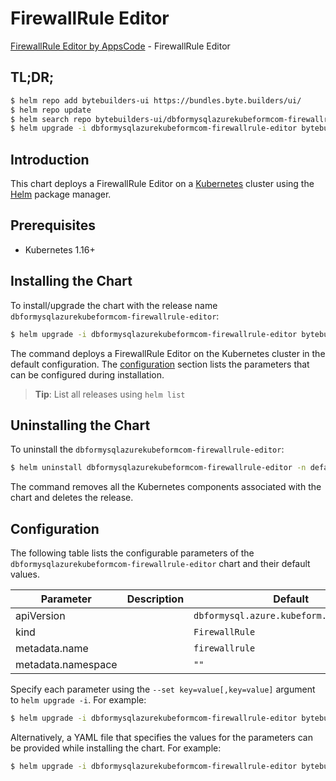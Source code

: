 # FirewallRule Editor

[FirewallRule Editor by AppsCode](https://byte.builders) - FirewallRule Editor

## TL;DR;

```bash
$ helm repo add bytebuilders-ui https://bundles.byte.builders/ui/
$ helm repo update
$ helm search repo bytebuilders-ui/dbformysqlazurekubeformcom-firewallrule-editor --version=v0.4.18
$ helm upgrade -i dbformysqlazurekubeformcom-firewallrule-editor bytebuilders-ui/dbformysqlazurekubeformcom-firewallrule-editor -n default --create-namespace --version=v0.4.18
```

## Introduction

This chart deploys a FirewallRule Editor on a [Kubernetes](http://kubernetes.io) cluster using the [Helm](https://helm.sh) package manager.

## Prerequisites

- Kubernetes 1.16+

## Installing the Chart

To install/upgrade the chart with the release name `dbformysqlazurekubeformcom-firewallrule-editor`:

```bash
$ helm upgrade -i dbformysqlazurekubeformcom-firewallrule-editor bytebuilders-ui/dbformysqlazurekubeformcom-firewallrule-editor -n default --create-namespace --version=v0.4.18
```

The command deploys a FirewallRule Editor on the Kubernetes cluster in the default configuration. The [configuration](#configuration) section lists the parameters that can be configured during installation.

> **Tip**: List all releases using `helm list`

## Uninstalling the Chart

To uninstall the `dbformysqlazurekubeformcom-firewallrule-editor`:

```bash
$ helm uninstall dbformysqlazurekubeformcom-firewallrule-editor -n default
```

The command removes all the Kubernetes components associated with the chart and deletes the release.

## Configuration

The following table lists the configurable parameters of the `dbformysqlazurekubeformcom-firewallrule-editor` chart and their default values.

|     Parameter      | Description |                       Default                       |
|--------------------|-------------|-----------------------------------------------------|
| apiVersion         |             | <code>dbformysql.azure.kubeform.com/v1alpha1</code> |
| kind               |             | <code>FirewallRule</code>                           |
| metadata.name      |             | <code>firewallrule</code>                           |
| metadata.namespace |             | <code>""</code>                                     |


Specify each parameter using the `--set key=value[,key=value]` argument to `helm upgrade -i`. For example:

```bash
$ helm upgrade -i dbformysqlazurekubeformcom-firewallrule-editor bytebuilders-ui/dbformysqlazurekubeformcom-firewallrule-editor -n default --create-namespace --version=v0.4.18 --set apiVersion=dbformysql.azure.kubeform.com/v1alpha1
```

Alternatively, a YAML file that specifies the values for the parameters can be provided while
installing the chart. For example:

```bash
$ helm upgrade -i dbformysqlazurekubeformcom-firewallrule-editor bytebuilders-ui/dbformysqlazurekubeformcom-firewallrule-editor -n default --create-namespace --version=v0.4.18 --values values.yaml
```
